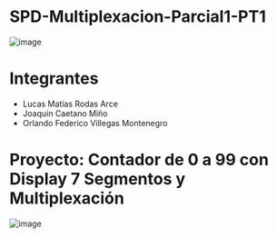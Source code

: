 # SPD-Multiplexacion-Parcial1-PT1
![image](https://github.com/fedeveemo/SPD-Multiplexacion-Parcial1/assets/146194035/9fa1586c-2a9d-4c87-bf7a-4881e5f63425)
# Integrantes
- Lucas Matías Rodas Arce
- Joaquin Caetano Miño
- Orlando Federico Villegas Montenegro
# Proyecto: Contador de 0 a 99 con Display 7 Segmentos y Multiplexación
![image](https://github.com/fedeveemo/SPD-Multiplexacion-Parcial1/assets/146194035/a8e7ed93-f896-4635-b92b-d4b4addf1f57)

